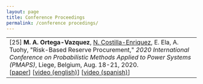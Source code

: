 ```yaml
---
layout: page
title: Conference Proceedings
permalink: /conference procedings/
---
```



<table class="table table-hover">
<tr>
<td>
    [25]
    <strong>M. A. Ortega-Vazquez</strong>, <u>N. Costilla-Enriquez</u>, E. Ela, A. Tuohy, "Risk-Based Reserve Procurement,"
    <em> 2020 International Conference on Probabilistic Methods Applied to Power Systems (PMAPS)</em>, Liege, Belgium, Aug. 18-21, 2020.
    <br />
    [<a href="https://ieeexplore.ieee.org/document/9183585" target="_blank">paper</a>] 
    [<a href="https://epri.app.box.com/s/9c2z6s2qjyf56pxefvpvw7fc06bimn9p" target="_blank">video (english)</a>] 
    [<a href="https://epri.app.box.com/s/z2zedfpydnk9in6ic2jyp8q27elthvsm" target="_blank">video (spanish)</a>]     
    <br /> 
</td>
</tr>
</table>
